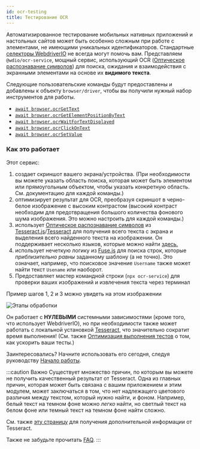 ```yaml
---
id: ocr-testing
title: Тестирование OCR
---
```


Автоматизированное тестирование мобильных нативных приложений и настольных сайтов может быть особенно сложным при работе с элементами, не имеющими уникальных идентификаторов. Стандартные [селекторы WebdriverIO](https://webdriver.io/docs/selectors) не всегда могут помочь вам. Представляем `@wdio/ocr-service`, мощный сервис, использующий OCR ([Оптическое распознавание символов](https://en.wikipedia.org/wiki/Optical_character_recognition)) для поиска, ожидания и взаимодействия с экранными элементами на основе их **видимого текста**.

Следующие пользовательские команды будут предоставлены и добавлены к объекту `browser/driver`, чтобы вы получили нужный набор инструментов для работы.

-   [`await browser.ocrGetText`](./ocr-get-text.md)
-   [`await browser.ocrGetElementPositionByText`](./ocr-get-element-position-by-text.md)
-   [`await browser.ocrWaitForTextDisplayed`](./ocr-wait-for-text-displayed.md)
-   [`await browser.ocrClickOnText`](./ocr-click-on-text.md)
-   [`await browser.ocrSetValue`](./ocr-set-value.md)

### Как это работает

Этот сервис:

1. создает скриншот вашего экрана/устройства. (При необходимости вы можете указать область поиска, которая может быть элементом или прямоугольным объектом, чтобы указать конкретную область. См. документацию для каждой команды.)
1. оптимизирует результат для OCR, преобразуя скриншот в черно-белое изображение с высоким контрастом (высокий контраст необходим для предотвращения большого количества фонового шума изображения. Это можно настроить для каждой команды.)
1. использует [Оптическое распознавание символов](https://en.wikipedia.org/wiki/Optical_character_recognition) из [Tesseract.js](https://github.com/naptha/tesseract.js)/[Tesseract](https://github.com/tesseract-ocr/tesseract) для получения всего текста с экрана и выделения всего найденного текста на изображении. Он поддерживает несколько языков, которые можно найти [здесь.](https://tesseract-ocr.github.io/tessdoc/Data-Files-in-different-versions.html)
1. использует нечеткую логику из [Fuse.js](https://fusejs.io/) для поиска строк, которые _приблизительно равны_ заданному шаблону (а не точно). Это означает, например, что поисковое значение `Username` также может найти текст `Usename` или наоборот.
1. Предоставляет мастер командной строки (`npx ocr-service`) для проверки ваших изображений и извлечения текста через терминал

Пример шагов 1, 2 и 3 можно увидеть на этом изображении

![Этапы обработки](/img/ocr/processing-steps.jpg)

Он работает с **НУЛЕВЫМИ** системными зависимостями (кроме того, что использует WebdriverIO), но при необходимости также может работать с локальной установкой [Tesseract](https://tesseract-ocr.github.io/tessdoc/), что значительно сократит время выполнения! (См. также [Оптимизация выполнения тестов](#test-execution-optimization) о том, как ускорить ваши тесты.)

Заинтересовались? Начните использовать его сегодня, следуя руководству [Начало работы](./getting-started).

:::caution Важно
Существует множество причин, по которым вы можете не получить качественный результат от Tesseract. Одна из главных причин, которая может быть связана с вашим приложением и этим модулем, может заключаться в том, что нет надлежащего цветового различия между текстом, который нужно найти, и фоном. Например, белый текст на темном фоне можно _легко_ найти, но светлый текст на белом фоне или темный текст на темном фоне найти сложно.

См. также [эту страницу](https://tesseract-ocr.github.io/tessdoc/ImproveQuality) для получения дополнительной информации от Tesseract.

Также не забудьте прочитать [FAQ](./ocr-faq).
:::